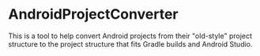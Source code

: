 AndroidProjectConverter
=======================

This is a tool to help convert Android projects from their "old-style" project structure to the project structure that fits Gradle builds and Android Studio.
